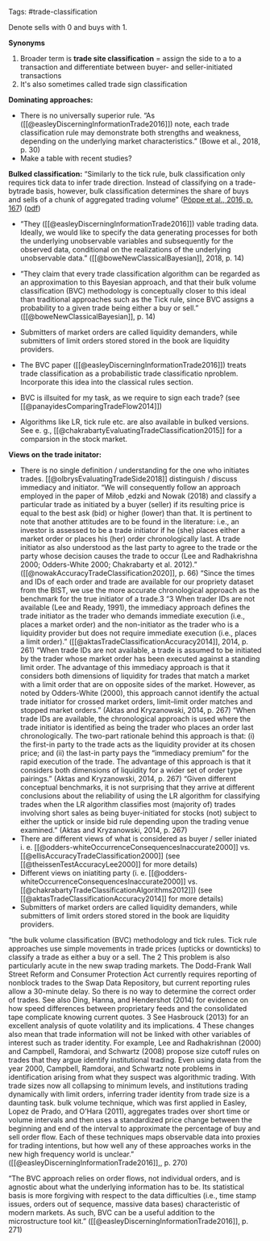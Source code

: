 Tags: #trade-classification 

Denote sells with $0$ and buys with $1$.



**Synonyms**
1. Broader term is **trade site classification** = assign the side to a to a transaction and differentiate between buyer- and seller-initiated transactions
2. It's also sometimes called trade sign classification

**Dominating approaches:**
- There is no universally superior rule. “As ([[@easleyDiscerningInformationTrade2016]]) note, each trade classification rule may demonstrate both strengths and weakness, depending on the underlying market characteristics.” (Bowe et al., 2018, p. 30)
- Make a table with recent studies?

**Bulked classification:**
“Similarly to the tick rule, bulk classification only requires tick data to infer trade direction. Instead of classifying on a trade-bytrade basis, however, bulk classification determines the share of buys and sells of a chunk of aggregated trading volume” ([Pöppe et al., 2016, p. 167](zotero://select/library/items/5A83SDDB)) ([pdf](zotero://open-pdf/library/items/4XIK47X6?page=3&annotation=X7FLEJPM))

- “They ([[@easleyDiscerningInformationTrade2016]]) vable trading data. Ideally, we would like to specify the data generating processes for both the underlying unobservable variables and subsequently for the observed data, conditional on the realizations of the underlying unobservable data.” ([[@boweNewClassicalBayesian]], 2018, p. 14)
- “They claim that every trade classification algorithm can be regarded as an approximation to this Bayesian approach, and that their bulk volume classification (BVC) methodology is conceptually closer to this ideal than traditional approaches such as the Tick rule, since BVC assigns a probability to a given trade being either a buy or sell.” ([[@boweNewClassicalBayesian]], p. 14)

- Submitters of market orders are called liquidity demanders, while submitters of limit orders stored stored in the book are liquidity providers.
- The BVC paper ([[@easleyDiscerningInformationTrade2016]]) treats trade classification as a probabilistic trade classificatio nproblem. Incorporate this idea into the classical rules section.
- BVC is illsuited for my task, as we require to sign each trade? (see [[@panayidesComparingTradeFlow2014]])
- Algorithms like LR, tick rule etc. are also available in bulked versions. See e. g., [[@chakrabartyEvaluatingTradeClassification2015]] for a comparsion in the stock market. 

**Views on the trade initator:**
- There is no single definition / understanding for the one who initiates trades. [[@olbrysEvaluatingTradeSide2018]] distinguish / discuss immediacy and initiator.
“We will consequently follow an approach employed in the paper of Miłob ̨ edzki and Nowak (2018) and classify a particular trade as initiated by a buyer (seller) if its resulting price is equal to the best ask (bid) or higher (lower) than that. It is pertinent to note that another attitudes are to be found in the literature: i.e., an investor is assessed to be a trade initiator if he (she) places either a market order or places his (her) order chronologically last. A trade initiator as also understood as the last party to agree to the trade or the party whose decision causes the trade to occur (Lee and Radhakrishna 2000; Odders-White 2000; Chakrabarty et al. 2012).” ([[@nowakAccuracyTradeClassification2020]], p. 66)
“Since the times and IDs of each order and trade are available for our propriety dataset from the BIST, we use the more accurate chronological approach as the benchmark for the true initiator of a trade.3 “3 When trader IDs are not available (Lee and Ready, 1991), the immediacy approach defines the trade initiator as the trader who demands immediate execution (i.e., places a market order) and the non-initiator as the trader who is a liquidity provider but does not require immediate execution (i.e., places a limit order).” ([[@aktasTradeClassificationAccuracy2014]], 2014, p. 261)
“When trade IDs are not available, a trade is assumed to be initiated by the trader whose market order has been executed against a standing limit order. The advantage of this immediacy approach is that it considers both dimensions of liquidity for trades that match a market with a limit order that are on opposite sides of the market. However, as noted by Odders-White (2000), this approach cannot identify the actual trade initiator for crossed market orders, limit–limit order matches and stopped market orders.” (Aktas and Kryzanowski, 2014, p. 267)
“When trade IDs are available, the chronological approach is used where the trade initiator is identified as being the trader who places an order last chronologically. The two-part rationale behind this approach is that: (i) the first-in party to the trade acts as the liquidity provider at its chosen price; and (ii) the last-in party pays the “immediacy premium” for the rapid execution of the trade. The advantage of this approach is that it considers both dimensions of liquidity for a wider set of order type pairings.” (Aktas and Kryzanowski, 2014, p. 267)
“Given different conceptual benchmarks, it is not surprising that they arrive at different conclusions about the reliability of using the LR algorithm for classifying trades when the LR algorithm classifies most (majority of) trades involving short sales as being buyer-initiated for stocks (not) subject to either the uptick or inside bid rule depending upon the trading venue examined.” (Aktas and Kryzanowski, 2014, p. 267)
- There are different views of what is considered as buyer / seller iniated i. e. [[@odders-whiteOccurrenceConsequencesInaccurate2000]] vs. [[@ellisAccuracyTradeClassification2000]]
(see [[@theissenTestAccuracyLee2000]] for more details)
- Different views on iniatiting party (i. e. [[@odders-whiteOccurrenceConsequencesInaccurate2000]] vs. [[@chakrabartyTradeClassificationAlgorithms2012]]) (see [[@aktasTradeClassificationAccuracy2014]] for more details)
- Submitters of market orders are called liquidity demanders, while submitters of limit orders stored stored in the book are liquidity providers.

“the bulk volume classification (BVC) methodology and tick rules. Tick rule approaches use simple movements in trade prices (upticks or downticks) to classify a trade as either a buy or a sell. The 2 This problem is also particularly acute in the new swap trading markets. The Dodd-Frank Wall Street Reform and Consumer Protection Act currently requires reporting of nonblock trades to the Swap Data Repository, but current reporting rules allow a 30-minute delay. So there is no way to determine the correct order of trades. See also Ding, Hanna, and Hendershot (2014) for evidence on how speed differences between proprietary feeds and the consolidated tape complicate knowing current quotes. 3 See Hasbrouck (2013) for an excellent analysis of quote volatility and its implications. 4 These changes also mean that trade information will not be linked with other variables of interest such as trader identity. For example, Lee and Radhakrishnan (2000) and Campbell, Ramdorai, and Schwartz (2008) propose size cutoff rules on trades that they argue identify institutional trading. Even using data from the year 2000, Campbell, Ramdorai, and Schwartz note problems in identification arising from what they suspect was algorithmic trading. With trade sizes now all collapsing to minimum levels, and institutions trading dynamically with limit orders, inferring trader identity from trade size is a daunting task. bulk volume technique, which was first applied in Easley, Lopez de Prado, and O’Hara (2011), aggregates trades over short time or volume intervals and then uses a standardized price change between the beginning and end of the interval to approximate the percentage of buy and sell order flow. Each of these techniques maps observable data into proxies for trading intentions, but how well any of these approaches works in the new high frequency world is unclear.” ([[@easleyDiscerningInformationTrade2016]],, p. 270)

“The BVC approach relies on order flows, not individual orders, and is agnostic about what the underlying information has to be. Its statistical basis is more forgiving with respect to the data difficulties (i.e., time stamp issues, orders out of sequence, massive data bases) characteristic of modern markets. As such, BVC can be a useful addition to the microstructure tool kit.” ([[@easleyDiscerningInformationTrade2016]], p. 271)